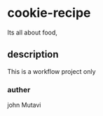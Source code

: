# cookie-recipe
Its all about food,

## description
This is a workflow project only

### auther
john Mutavi

